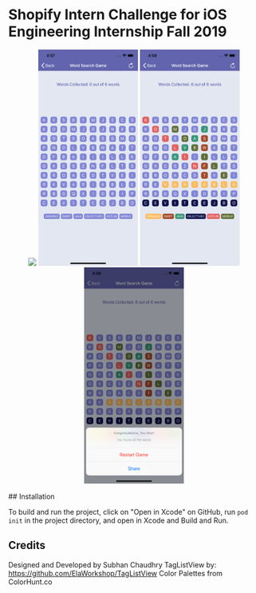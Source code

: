 #  Shopify Intern Challenge for iOS Engineering Internship Fall 2019
<p float="left" align="center">
    <img src="/images/screen.gif" width="200"/>
    <img src="/images/startGame.png" width="200"/>
    <img src="/images/inGameScreen.png" width="200"/>
    <img src="/images/SharePage2.png" width="200"/>
</p>
## Installation

To build and run the project, click on "Open in Xcode" on GitHub, run `pod init` in the project directory, and open in Xcode and Build and Run.

## Credits
Designed and Developed by Subhan Chaudhry
TagListView by: https://github.com/ElaWorkshop/TagListView
Color Palettes from ColorHunt.co
